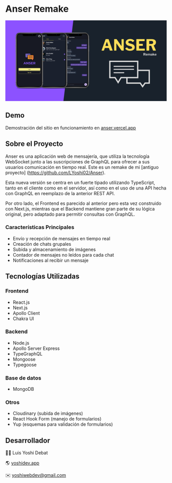 # Anser Remake
![Anser Remake Thumbnail](https://github.com/LYoshi02/Project-Images/blob/main/anser-remake/thumbnail.png?raw=true)

## Demo
Demostración del sitio en funcionamiento en [anser.vercel.app](https://anser.vercel.app/)



## Sobre el Proyecto
Anser es una aplicación web de mensajería, que utiliza la tecnología WebSocket junto a las suscripciones 
de GraphQL para ofrecer a sus usuarios comunicación en tiempo real. Este es un remake de mi [antiguo proyecto]
(https://github.com/LYoshi02/Anser).

Esta nueva versión se centra en un fuerte tipado utilizando TypeScript, tanto en el cliente como en el servidor, 
así como en el uso de una API hecha con GraphQL en reemplazo de la anterior REST API.

Por otro lado, el Frontend es parecido al anterior pero esta vez construido con Next.js, mientras que el Backend 
mantiene gran parte de su lógica original, pero adaptado para permitir consultas con GraphQL. 


### Características Principales
* Envío y recepción de mensajes en tiempo real
* Creación de chats grupales
* Subida y almacenamiento de imágenes
* Contador de mensajes no leídos para cada chat
* Notificaciones al recibir un mensaje



## Tecnologías Utilizadas

### Frontend
* React.js
* Next.js
* Apollo Client
* Chakra UI

### Backend
* Node.js
* Apollo Server Express
* TypeGraphQL
* Mongoose
* Typegoose

### Base de datos
* MongoDB

### Otros
* Cloudinary (subida de imágenes)
* React Hook Form (manejo de formularios)
* Yup (esquemas para validación de formularios)



## Desarrollador

:man_technologist: Luis Yoshi Debat

:earth_americas: [yoshidev.app](https://yoshidev.netlify.app/)

:envelope:	 yoshiwebdev@gmail.com
